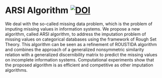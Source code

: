 ARSI Algorithm [![DOI](https://zenodo.org/badge/65102386.svg)](https://zenodo.org/badge/latestdoi/65102386)
==============

We deal with the so-called missing data problem, which is the problem
of imputing missing values in information systems. We propose a new
algorithm, called ARSI algorithm, to address the imputation problem
of missing values on categorical databases using the framework of
Rough Set Theory. This algorithm can be seen as a refinement of ROUSTIDA
algorithm and combines the approach of a generalized nonsymmetric
similarity relation with a generalized discernibility matrix to predict
the missing values on incomplete information systems.
Computational experiments show that the proposed algorithm is as efficient
and competitive as other imputation algorithms.
